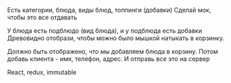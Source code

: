 Есть категории, блюда, виды блюд, топпинги (добавки)
Сделай мок, чтобы это все отдавать

У блюда есть подблюдо (вид блюда), и у подблюда есть добавки
Древовидно отобрази, чтобы можно было мышкой натыкать в корзинку.

Должно быть отображено, что мы добавляем блюда в корзину.
Потом добавь клиента - имя, телефон, адрес.
И отправь все это на сервер

React, redux, immutable
